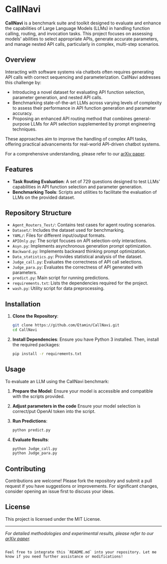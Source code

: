 # CallNavi

**CallNavi** is a benchmark suite and toolkit designed to evaluate and enhance the capabilities of Large Language Models (LLMs) in handling function calling, routing, and invocation tasks. This project focuses on assessing models' abilities to select appropriate APIs, generate accurate parameters, and manage nested API calls, particularly in complex, multi-step scenarios.

## Overview

Interacting with software systems via chatbots often requires generating API calls with correct sequencing and parameterization. CallNavi addresses this challenge by:

- Introducing a novel dataset for evaluating API function selection, parameter generation, and nested API calls.
- Benchmarking state-of-the-art LLMs across varying levels of complexity to assess their performance in API function generation and parameter accuracy.
- Proposing an enhanced API routing method that combines general-purpose LLMs for API selection supplemented by prompt engineering techniques.

These approaches aim to improve the handling of complex API tasks, offering practical advancements for real-world API-driven chatbot systems.

For a comprehensive understanding, please refer to our [arXiv paper](https://arxiv.org/abs/2501.05255).

## Features

- **Task Routing Evaluation**: A set of 729 questions designed to test LLMs' capabilities in API function selection and parameter generation.
- **Benchmarking Tools**: Scripts and utilities to facilitate the evaluation of LLMs on the provided dataset.

## Repository Structure

- `Agent_Routers_Test/`: Contains test cases for agent routing scenarios.
- `Dataset/`: Includes the dataset used for benchmarking.
- `YAML/`:  Files for different input/output formats.
- `APIOnly.py`: The script focuses on API selection-only interactions.
- `Asyn.py`: Implements asynchronous generation prompt optimization.
- `Backward.py`: Implements backward thinking prompt optimization.
- `Data_statistics.py`: Provides statistical analysis of the dataset.
- `Judge_call.py`: Evaluates the correctness of API call selections.
- `Judge_para.py`: Evaluates the correctness of API generated with parameters.
- `predict.py`: Main script for running predictions.
- `requirements.txt`: Lists the dependencies required for the project.
- `wash.py`: Utility script for data preprocessing.


## Installation

1. **Clone the Repository**:
   ```bash
   git clone https://github.com/Etamin/CallNavi.git
   cd CallNavi
   ```

2. **Install Dependencies**:
   Ensure you have Python 3 installed. Then, install the required packages:
   ```bash
   pip install -r requirements.txt
   ```

## Usage

To evaluate an LLM using the CallNavi benchmark:

1. **Prepare the Model**: Ensure your model is accessible and compatible with the scripts provided.

2. **Adjust parameters in the code** Ensure your model selection is correct/put OpenAI token into the script.

3. **Run Predictions**:
   ```bash
   python predict.py 
   ```

4. **Evaluate Results**:
   ```bash
   python Judge_call.py 
   python Judge_para.py 
   ```


## Contributing

Contributions are welcome! Please fork the repository and submit a pull request if you have suggestions or improvements. For significant changes, consider opening an issue first to discuss your ideas.

## License

This project is licensed under the MIT License. 

---

*For detailed methodologies and experimental results, please refer to our [arXiv paper](https://arxiv.org/abs/2501.05255).*
```

Feel free to integrate this `README.md` into your repository. Let me know if you need further assistance or modifications! 
